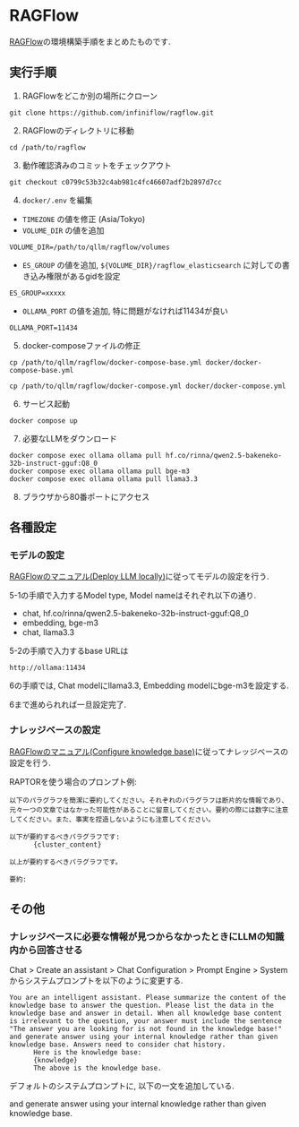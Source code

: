 # RAGFlow

[RAGFlow](https://github.com/infiniflow/ragflow)の環境構築手順をまとめたものです.

## 実行手順

1. RAGFlowをどこか別の場所にクローン

```
git clone https://github.com/infiniflow/ragflow.git
```

2. RAGFlowのディレクトリに移動

```
cd /path/to/ragflow
```

3. 動作確認済みのコミットをチェックアウト

```
git checkout c0799c53b32c4ab981c4fc46607adf2b2897d7cc
```

4. `docker/.env` を編集

- `TIMEZONE` の値を修正 (Asia/Tokyo)
- `VOLUME_DIR` の値を追加

```
VOLUME_DIR=/path/to/qllm/ragflow/volumes
```

- `ES_GROUP` の値を追加, `${VOLUME_DIR}/ragflow_elasticsearch` に対しての書き込み権限があるgidを設定

```
ES_GROUP=xxxxx
```

- `OLLAMA_PORT` の値を追加, 特に問題がなければ11434が良い

```
OLLAMA_PORT=11434
```

5. docker-composeファイルの修正

```
cp /path/to/qllm/ragflow/docker-compose-base.yml docker/docker-compose-base.yml
```

```
cp /path/to/qllm/ragflow/docker-compose.yml docker/docker-compose.yml
```

6. サービス起動

```
docker compose up
```

7. 必要なLLMをダウンロード

```
docker compose exec ollama ollama pull hf.co/rinna/qwen2.5-bakeneko-32b-instruct-gguf:Q8_0
docker compose exec ollama ollama pull bge-m3
docker compose exec ollama ollama pull llama3.3
```

8. ブラウザから80番ポートにアクセス

## 各種設定

### モデルの設定

[RAGFlowのマニュアル(Deploy LLM locally)](https://ragflow.io/docs/dev/deploy_local_llm#4-add-ollama)に従ってモデルの設定を行う.

5-1の手順で入力するModel type, Model nameはそれぞれ以下の通り.

- chat, hf.co/rinna/qwen2.5-bakeneko-32b-instruct-gguf:Q8_0
- embedding, bge-m3
- chat, llama3.3

5-2の手順で入力するbase URLは

```
http://ollama:11434
```

6の手順では, Chat modelにllama3.3, Embedding modelにbge-m3を設定する.

6まで進められれば一旦設定完了.

### ナレッジベースの設定

[RAGFlowのマニュアル(Configure knowledge base)](https://ragflow.io/docs/dev/configure_knowledge_base)に従ってナレッジベースの設定を行う.

RAPTORを使う場合のプロンプト例:

```
以下のパラグラフを簡潔に要約してください。それぞれのパラグラフは断片的な情報であり、元々一つの文章ではなかった可能性があることに留意してください。要約の際には数字に注意してください。また、事実を捏造しないようにも注意してください。

以下が要約するべきパラグラフです:
      {cluster_content}

以上が要約するべきパラグラフです。

要約:
```

## その他

### ナレッジベースに必要な情報が見つからなかったときにLLMの知識内から回答させる

Chat > Create an assistant > Chat Configuration > Prompt Engine > System からシステムプロンプトを以下のように変更する.

```
You are an intelligent assistant. Please summarize the content of the knowledge base to answer the question. Please list the data in the knowledge base and answer in detail. When all knowledge base content is irrelevant to the question, your answer must include the sentence "The answer you are looking for is not found in the knowledge base!" and generate answer using your internal knowledge rather than given knowledge base. Answers need to consider chat history.
      Here is the knowledge base:
      {knowledge}
      The above is the knowledge base.
```

デフォルトのシステムプロンプトに, 以下の一文を追加している.

and generate answer using your internal knowledge rather than given knowledge base.
